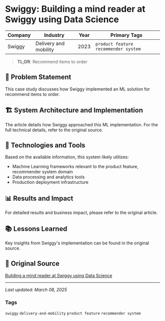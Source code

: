 # Swiggy: Building a mind reader at Swiggy using Data Science

| Company | Industry | Year | Primary Tags | 
|---------|----------|------|--------------|
| Swiggy | Delivery and mobility | 2023 | `product feature` `recommender system` |

> **TL;DR**: Recommend items to order

## 📝 Problem Statement

This case study discusses how Swiggy implemented an ML solution for recommend items to order.

## 🏗️ System Architecture and Implementation

The article details how Swiggy approached this ML implementation. For the full technical details, refer to the original source.

## 🔧 Technologies and Tools

Based on the available information, this system likely utilizes:

- Machine Learning frameworks relevant to the product feature, recommender system domain
- Data processing and analytics tools
- Production deployment infrastructure

## 📊 Results and Impact

For detailed results and business impact, please refer to the original article.

## 📚 Lessons Learned

Key insights from Swiggy's implementation can be found in the original source.

## 🔗 Original Source

[Building a mind reader at Swiggy using Data Science](https://bytes.swiggy.com/building-a-mind-reader-at-swiggy-using-data-science-5a5c38aa6c17)

---

*Last updated: March 08, 2025*

### Tags

`swiggy` `delivery-and-mobility` `product feature` `recommender system`
